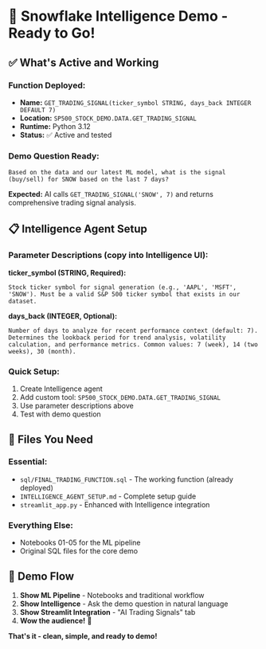 # 🚀 Snowflake Intelligence Demo - Ready to Go!

## ✅ **What's Active and Working**

### **Function Deployed:**
- **Name:** `GET_TRADING_SIGNAL(ticker_symbol STRING, days_back INTEGER DEFAULT 7)`
- **Location:** `SP500_STOCK_DEMO.DATA.GET_TRADING_SIGNAL`
- **Runtime:** Python 3.12
- **Status:** ✅ Active and tested

### **Demo Question Ready:**
```
Based on the data and our latest ML model, what is the signal (buy/sell) for SNOW based on the last 7 days?
```
**Expected:** AI calls `GET_TRADING_SIGNAL('SNOW', 7)` and returns comprehensive trading signal analysis.

## 📋 **Intelligence Agent Setup**

### **Parameter Descriptions (copy into Intelligence UI):**

**ticker_symbol (STRING, Required):**
```
Stock ticker symbol for signal generation (e.g., 'AAPL', 'MSFT', 'SNOW'). Must be a valid S&P 500 ticker symbol that exists in our dataset.
```

**days_back (INTEGER, Optional):**
```
Number of days to analyze for recent performance context (default: 7). Determines the lookback period for trend analysis, volatility calculation, and performance metrics. Common values: 7 (week), 14 (two weeks), 30 (month).
```

### **Quick Setup:**
1. Create Intelligence agent
2. Add custom tool: `SP500_STOCK_DEMO.DATA.GET_TRADING_SIGNAL`
3. Use parameter descriptions above
4. Test with demo question

## 📁 **Files You Need**

### **Essential:**
- `sql/FINAL_TRADING_FUNCTION.sql` - The working function (already deployed)
- `INTELLIGENCE_AGENT_SETUP.md` - Complete setup guide
- `streamlit_app.py` - Enhanced with Intelligence integration

### **Everything Else:** 
- Notebooks 01-05 for the ML pipeline
- Original SQL files for the core demo

## 🎯 **Demo Flow**
1. **Show ML Pipeline** - Notebooks and traditional workflow
2. **Show Intelligence** - Ask the demo question in natural language
3. **Show Streamlit Integration** - "AI Trading Signals" tab
4. **Wow the audience!** 🚀

**That's it - clean, simple, and ready to demo!**
